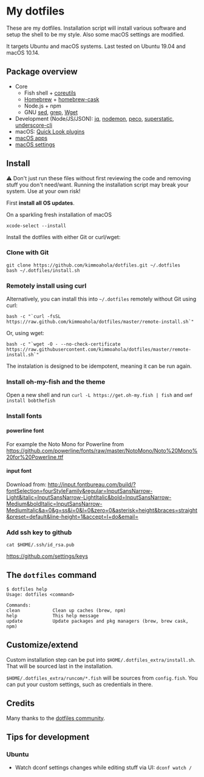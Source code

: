 # My dotfiles

These are my dotfiles. Installation script will install various software and setup the shell to be my style. Also some macOS settings are modified.

It targets Ubuntu and macOS systems. Last tested on Ubuntu 19.04 and macOS 10.14.

## Package overview

- Core
  - Fish shell + [coreutils](https://en.wikipedia.org/wiki/GNU_Core_Utilities)
  - [Homebrew](https://brew.sh) + [homebrew-cask](https://caskroom.github.io)
  - Node.js + npm
  - GNU [sed](https://www.gnu.org/software/sed/), [grep](https://www.gnu.org/software/grep/), [Wget](https://www.gnu.org/software/wget/)
- Development (Node/JS/JSON): [jq](https://stedolan.github.io/jq), [nodemon](https://nodemon.io), [peco](https://peco.github.io), [superstatic](https://github.com/firebase/superstatic), [underscore-cli](https://github.com/ddopson/underscore-cli)
- macOS: [Quick Look plugins](https://github.com/sindresorhus/quick-look-plugins)
- [macOS apps](https://github.com/kimmoahola/dotfiles/blob/master/install/brew-cask.sh)
- [macOS settings](https://github.com/kimmoahola/dotfiles/blob/master/install/defaults.macos.sh)

## Install

:warning: Don't just run these files without first reviewing the code and removing stuff you don't need/want. Running the installation script may break your system. Use at your own risk!

First **install all OS updates**.

On a sparkling fresh installation of macOS

    xcode-select --install

Install the dotfiles with either Git or curl/wget:

### Clone with Git

    git clone https://github.com/kimmoahola/dotfiles.git ~/.dotfiles
    bash ~/.dotfiles/install.sh

### Remotely install using curl

Alternatively, you can install this into `~/.dotfiles` remotely without Git using curl:

    bash -c "`curl -fsSL https://raw.github.com/kimmoahola/dotfiles/master/remote-install.sh`"

Or, using wget:

    bash -c "`wget -O - --no-check-certificate https://raw.githubusercontent.com/kimmoahola/dotfiles/master/remote-install.sh`"

The instalation is designed to be idempotent, meaning it can be run again.

### Install oh-my-fish and the theme

Open a new shell and run `curl -L https://get.oh-my.fish | fish` and `omf install bobthefish`

### Install fonts

#### powerline font

For example the Noto Mono for Powerline from https://github.com/powerline/fonts/raw/master/NotoMono/Noto%20Mono%20for%20Powerline.ttf

#### input font

Download from: http://input.fontbureau.com/build/?fontSelection=fourStyleFamily&regular=InputSansNarrow-Light&italic=InputSansNarrow-LightItalic&bold=InputSansNarrow-Medium&boldItalic=InputSansNarrow-MediumItalic&a=0&g=ss&i=0&l=0&zero=0&asterisk=height&braces=straight&preset=default&line-height=1&accept=I+do&email=

### Add ssh key to github

`cat $HOME/.ssh/id_rsa.pub`

https://github.com/settings/keys

## The `dotfiles` command

    $ dotfiles help
    Usage: dotfiles <command>

    Commands:
    clean            Clean up caches (brew, npm)
    help             This help message
    update           Update packages and pkg managers (brew, brew cask, npm)

## Customize/extend

Custom installation step can be put into `$HOME/.dotfiles_extra/install.sh`. That will be sourced last in the installation.

`$HOME/.dotfiles_extra/runcom/*.fish` will be sources from `config.fish`. You can put your custom settings, such as credentials in there.

## Credits

Many thanks to the [dotfiles community](https://dotfiles.github.io).

## Tips for development

### Ubuntu

- Watch dconf settings changes while editing stuff via UI: `dconf watch /`
